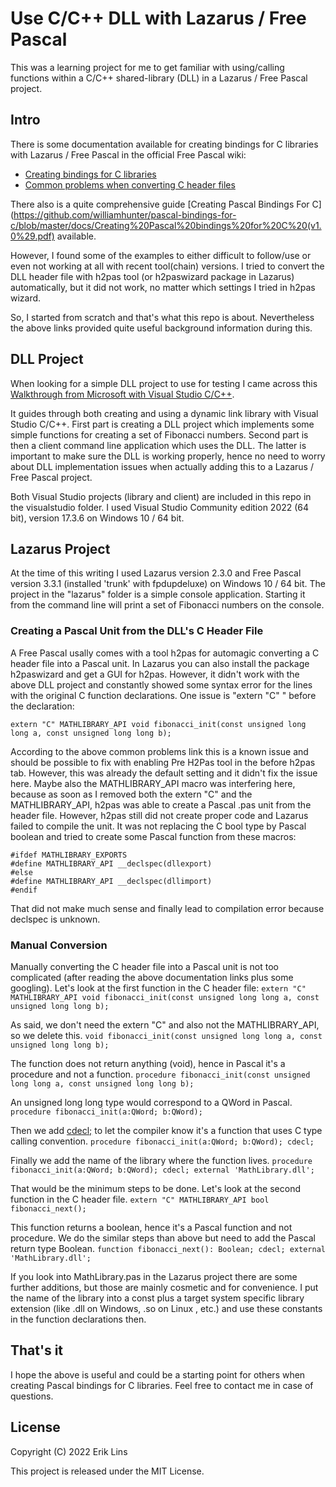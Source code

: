 # Use C/C++ DLL with Lazarus / Free Pascal
This was a learning project for me to get familiar with using/calling functions within a C/C++ shared-library (DLL) in a Lazarus / Free Pascal project.

## Intro
There is some documentation available for creating bindings for C libraries with Lazarus / Free Pascal in the official Free Pascal wiki:
* [Creating bindings for C libraries](https://wiki.freepascal.org/Creating_bindings_for_C_libraries)
* [Common problems when converting C header files](https://wiki.freepascal.org/Common_problems_when_converting_C_header_files)

There also is a quite comprehensive guide [Creating Pascal Bindings For C](https://github.com/williamhunter/pascal-bindings-for-c/blob/master/docs/Creating%20Pascal%20bindings%20for%20C%20(v1.0%29.pdf) available.

However, I found some of the examples to either difficult to follow/use or even not working at all with recent tool(chain) versions. I tried to convert the DLL header file with h2pas tool (or h2paswizard package in Lazarus) automatically, but it did not work, no matter which settings I tried in h2pas wizard.

So, I started from scratch and that's what this repo is about. Nevertheless the above links provided quite useful background information during this.

## DLL Project
When looking for a simple DLL project to use for testing I came across this [Walkthrough from Microsoft with Visual Studio C/C++](https://learn.microsoft.com/en-us/cpp/build/walkthrough-creating-and-using-a-dynamic-link-library-cpp?view=msvc-170).

It guides through both creating and using a dynamic link library with Visual Studio C/C++. First part is creating a DLL project which implements some simple functions for creating a set of Fibonacci numbers. Second part is then a client command line application which uses the DLL. The latter is important to make sure the DLL is working properly, hence no need to worry about DLL implementation issues when actually adding this to a Lazarus / Free Pascal project.

Both Visual Studio projects (library and client) are included in this repo in the visualstudio folder. I used Visual Studio Community edition 2022 (64 bit), version 17.3.6 on Windows 10 / 64 bit.

## Lazarus Project
At the time of this writing I used Lazarus version 2.3.0 and Free Pascal version 3.3.1 (installed 'trunk' with fpdupdeluxe) on Windows 10 / 64 bit. The project in the "lazarus" folder is a simple console application. Starting it from the command line will print a set of Fibonacci numbers on the console.

### Creating a Pascal Unit from the DLL's C Header File
A Free Pascal usally comes with a tool h2pas for automagic converting a C header file into a Pascal unit. In Lazarus you can also install the package h2paswizard and get a GUI for h2pas. However, it didn't work with the above DLL project and constantly showed some syntax error for the lines with the original C function declarations. One issue is "extern "C" " before the declaration:

`extern "C" MATHLIBRARY_API void fibonacci_init(const unsigned long long a, const unsigned long long b);`

According to the above common problems link this is a known issue and should be possible to fix with enabling Pre H2Pas tool in the before h2pas tab. However, this was already the default setting and it didn't fix the issue here. Maybe also the MATHLIBRARY_API macro was interfering here, because as soon as I removed both the extern "C" and the MATHLIBRARY_API, h2pas was able to create a Pascal .pas unit from the header file. However, h2pas still did not create proper code and Lazarus failed to compile the unit. It was not replacing the C bool type by Pascal boolean and tried to create some Pascal function from these macros:

```
#ifdef MATHLIBRARY_EXPORTS
#define MATHLIBRARY_API __declspec(dllexport)
#else
#define MATHLIBRARY_API __declspec(dllimport)
#endif
```

That did not make much sense and finally lead to compilation error because declspec is unknown.

### Manual Conversion
Manually converting the C header file into a Pascal unit is not too complicated (after reading the above documentation links plus some googling). Let's look at the first function in the C header file:
`extern "C" MATHLIBRARY_API void fibonacci_init(const unsigned long long a, const unsigned long long b);`

As said, we don't need the extern "C" and also not the MATHLIBRARY_API, so we delete this.
`void fibonacci_init(const unsigned long long a, const unsigned long long b);`

The function does not return anything (void), hence in Pascal it's a procedure and not a function.
`procedure fibonacci_init(const unsigned long long a, const unsigned long long b);`

An unsigned long long type would correspond to a QWord in Pascal.
`procedure fibonacci_init(a:QWord; b:QWord);`

Then we add [cdecl;](https://www.freepascal.org/docs-html/ref/refsu73.html) to let the compiler know it's a function that uses C type calling convention.
`procedure fibonacci_init(a:QWord; b:QWord); cdecl;`

Finally we add the name of the library where the function lives.
`procedure fibonacci_init(a:QWord; b:QWord); cdecl; external 'MathLibrary.dll';`

That would be the minimum steps to be done. Let's look at the second function in the C header file.
`extern "C" MATHLIBRARY_API bool fibonacci_next();`

This function returns a boolean, hence it's a Pascal function and not procedure. We do the similar steps than above but need to add the Pascal return type Boolean.
`function fibonacci_next(): Boolean; cdecl; external 'MathLibrary.dll';`

If you look into MathLibrary.pas in the Lazarus project there are some further additions, but those are mainly cosmetic and for convenience. I put the name of the library into a const plus a target system specific library extension (like .dll on Windows, .so on Linux , etc.) and use these constants in the function declarations then.

## That's it
I hope the above is useful and could be a starting point for others when creating Pascal bindings for C libraries. Feel free to contact me in case of questions.

## License
Copyright (C) 2022 Erik Lins

This project is released under the MIT License.
